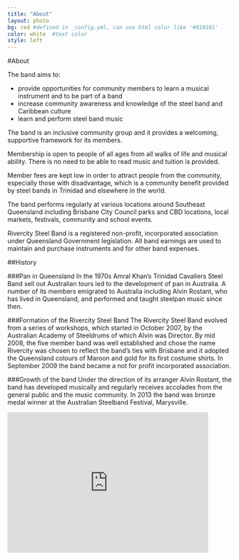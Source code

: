 ```yaml
---
title: "About"
layout: photo
bg: red #defined in _config.yml, can use html color like '#010101'
color: white  #text color
style: left
---
```

#About

The band aims to:

* provide opportunities for community members to learn a musical instrument and to be part of a band
* increase community awareness and knowledge of the steel band and Caribbean culture 
* learn and perform steel band music 

The band is an inclusive community group and it provides a welcoming, supportive framework for its members. 

Membership is open to people of all ages from all walks of life and musical ability. There is no need to be able to read music and tuition is provided. 

Member fees are kept low in order to attract people from the community, especially those with disadvantage, which is a community benefit provided by steel bands in Trinidad and elsewhere in the world. 

The band performs regularly at various locations around Southeast Queensland including Brisbane City Council parks and CBD locations, local markets, festivals, community and school events.

Rivercity Steel Band is a registered non-profit, incorporated association under Queensland Government legislation. All band earnings are used to maintain and purchase instruments and for other band expenses.

##History

###Pan in Queensland
In the 1970s Amral Khan’s Trinidad Cavaliers Steel Band sell out Australian tours led to the development of pan in Australia. A number of its members emigrated to Australia including Alvin Rostant, who has lived in Queensland, and performed and taught steelpan music since then. 

###Formation of the Rivercity Steel Band
The Rivercity Steel Band evolved from a series of workshops, which started in October 2007, by the Australian Academy of Steeldrums of which Alvin was Director. By mid 2008, the five member band was well established and chose the name Rivercity was chosen to reflect the band’s ties with Brisbane and it adopted the Queensland colours of Maroon and gold for its first costume shirts. In September 2009 the band became a not for profit incorporated association.  

###Growth of the band
Under the direction of its arranger Alvin Rostant, the band has developed musically and regularly receives accolades from the general public and the music community. In 2013 the band was bronze medal winner at the Australian Steelband Festival, Marysville. 

<div class="center"><iframe class='center' width="450" height="315" src="https://www.youtube.com/embed/w_llMznrrIo" frameborder="0" allowfullscreen></iframe></div>
